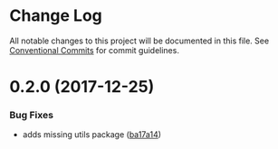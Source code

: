 # Change Log

All notable changes to this project will be documented in this file.
See [Conventional Commits](https://conventionalcommits.org) for commit guidelines.

<a name="0.2.0"></a>
# 0.2.0 (2017-12-25)


### Bug Fixes

* adds missing utils package ([ba17a14](https://github.com/aimed/hydrokit/commit/ba17a14))
